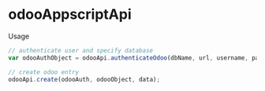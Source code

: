 # odooAppscriptApi

Usage

```javascript
// authenticate user and specify database
var odooAuthObject = odooApi.authenticateOdoo(dbName, url, username, password, opt_port)

// create odoo entry
odooApi.create(odooAuth, odooObject, data);
```
